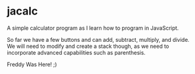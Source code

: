 # jacalc

A simple calculator program as I learn how to program in JavaScript.

So far we have a few buttons and can add, subtract, multiply, and divide.  We will need to modify and create a stack though, as we need to incorporate advanced capabilities such as parenthesis.

Freddy Was Here! ;)
